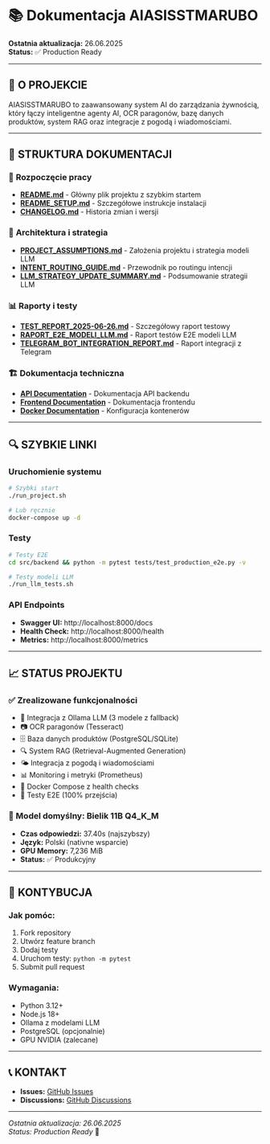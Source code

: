 # 📚 Dokumentacja AIASISSTMARUBO

**Ostatnia aktualizacja:** 26.06.2025  
**Status:** ✅ Production Ready

---

## 🎯 **O PROJEKCIE**

AIASISSTMARUBO to zaawansowany system AI do zarządzania żywnością, który łączy inteligentne agenty AI, OCR paragonów, bazę danych produktów, system RAG oraz integracje z pogodą i wiadomościami.

---

## 📖 **STRUKTURA DOKUMENTACJI**

### 🚀 **Rozpoczęcie pracy**
- **[README.md](../README.md)** - Główny plik projektu z szybkim startem
- **[README_SETUP.md](../README_SETUP.md)** - Szczegółowe instrukcje instalacji
- **[CHANGELOG.md](../CHANGELOG.md)** - Historia zmian i wersji

### 🧠 **Architektura i strategia**
- **[PROJECT_ASSUMPTIONS.md](../PROJECT_ASSUMPTIONS.md)** - Założenia projektu i strategia modeli LLM
- **[INTENT_ROUTING_GUIDE.md](../INTENT_ROUTING_GUIDE.md)** - Przewodnik po routingu intencji
- **[LLM_STRATEGY_UPDATE_SUMMARY.md](../LLM_STRATEGY_UPDATE_SUMMARY.md)** - Podsumowanie strategii LLM

### 📊 **Raporty i testy**
- **[TEST_REPORT_2025-06-26.md](../TEST_REPORT_2025-06-26.md)** - Szczegółowy raport testowy
- **[RAPORT_E2E_MODELI_LLM.md](../RAPORT_E2E_MODELI_LLM.md)** - Raport testów E2E modeli LLM
- **[TELEGRAM_BOT_INTEGRATION_REPORT.md](TELEGRAM_BOT_INTEGRATION_REPORT.md)** - Raport integracji z Telegram

### 🏗️ **Dokumentacja techniczna**
- **[API Documentation](../src/backend/README.md)** - Dokumentacja API backendu
- **[Frontend Documentation](../myappassistant-chat-frontend/README.md)** - Dokumentacja frontendu
- **[Docker Documentation](../docker-compose.yaml)** - Konfiguracja kontenerów

---

## 🔍 **SZYBKIE LINKI**

### **Uruchomienie systemu**
```bash
# Szybki start
./run_project.sh

# Lub ręcznie
docker-compose up -d
```

### **Testy**
```bash
# Testy E2E
cd src/backend && python -m pytest tests/test_production_e2e.py -v

# Testy modeli LLM
./run_llm_tests.sh
```

### **API Endpoints**
- **Swagger UI:** http://localhost:8000/docs
- **Health Check:** http://localhost:8000/health
- **Metrics:** http://localhost:8000/metrics

---

## 📈 **STATUS PROJEKTU**

### **✅ Zrealizowane funkcjonalności**
- 🤖 Integracja z Ollama LLM (3 modele z fallback)
- 📷 OCR paragonów (Tesseract)
- 🗄️ Baza danych produktów (PostgreSQL/SQLite)
- 🔍 System RAG (Retrieval-Augmented Generation)
- 🌤️ Integracja z pogodą i wiadomościami
- 📊 Monitoring i metryki (Prometheus)
- 🐳 Docker Compose z health checks
- 🧪 Testy E2E (100% przejścia)

### **🎯 Model domyślny: Bielik 11B Q4_K_M**
- **Czas odpowiedzi:** 37.40s (najszybszy)
- **Język:** Polski (nativne wsparcie)
- **GPU Memory:** 7,236 MiB
- **Status:** ✅ Produkcyjny

---

## 🤝 **KONTYBUCJA**

### **Jak pomóc:**
1. Fork repository
2. Utwórz feature branch
3. Dodaj testy
4. Uruchom testy: `python -m pytest`
5. Submit pull request

### **Wymagania:**
- Python 3.12+
- Node.js 18+
- Ollama z modelami LLM
- PostgreSQL (opcjonalnie)
- GPU NVIDIA (zalecane)

---

## 📞 **KONTAKT**

- **Issues:** [GitHub Issues](https://github.com/your-repo/issues)
- **Discussions:** [GitHub Discussions](https://github.com/your-repo/discussions)

---

*Ostatnia aktualizacja: 26.06.2025*  
*Status: Production Ready* 🚀 